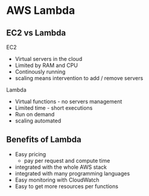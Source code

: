 # AWS Lambda 

## EC2 vs Lambda

EC2 
- Virtual servers in the cloud 
- Limited by RAM and CPU
- Continously running 
- scaling means intervention to add / remove servers

Lambda
- Virtual functions - no servers management 
- Limited time - short executions 
- Run on demand 
- scaling automated

## Benefits of Lambda 
- Easy pricing 
  - pay per request and compute time
- integrated with the whole AWS stack 
- integrated with many programming languages 
- Easy monitoring with CloudWatch
- Easy to get more resources per functions
